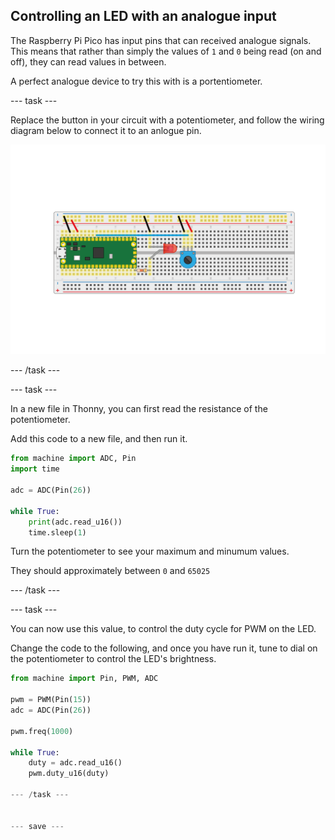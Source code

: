 ## Controlling an LED with an analogue input

The Raspberry Pi Pico has input pins that can received analogue signals. This means that rather than simply the values of `1` and `0` being read (on and off), they can read values in between.

A perfect analogue device to try this with is a portentiometer.

--- task ---
 
Replace the button in your circuit with a potentiometer, and follow the wiring diagram below to connect it to an anlogue pin.

![potentiometer connected with an LED to the pico](images/pot_and_LED.png)

--- /task ---

--- task ---

In a new file in Thonny, you can first read the resistance of the potentiometer.

Add this code to a new file, and then run it.

```python
from machine import ADC, Pin
import time

adc = ADC(Pin(26))

while True:
    print(adc.read_u16())
    time.sleep(1)
```
Turn the potentiometer to see your maximum and minumum values.

They should approximately between `0` and `65025`

--- /task ---

--- task ---

You can now use this value, to control the duty cycle for PWM on the LED.

Change the code to the following, and once you have run it, tune to dial on the potentiometer to control the LED's brightness.

```python
from machine import Pin, PWM, ADC

pwm = PWM(Pin(15))
adc = ADC(Pin(26))

pwm.freq(1000)

while True:
	duty = adc.read_u16()
	pwm.duty_u16(duty)

--- /task ---


--- save ---
